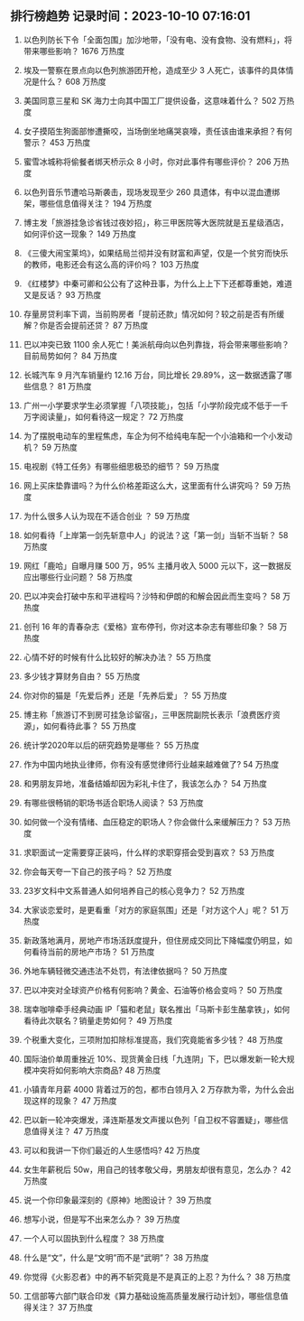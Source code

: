
## 排行榜趋势 记录时间：2023-10-10 07:16:01
  
  1. 以色列防长下令「全面包围」加沙地带，「没有电、没有食物、没有燃料」，将带来哪些影响？ 1676 万热度
    
  2. 埃及一警察在景点向以色列旅游团开枪，造成至少 3 人死亡，该事件的具体情况是什么？ 608 万热度
    
  3. 美国同意三星和 SK 海力士向其中国工厂提供设备，这意味着什么？ 502 万热度
    
  4. 女子摸陌生狗面部惨遭撕咬，当场倒坐地痛哭哀嚎，责任该由谁来承担？有何警示？ 453 万热度
    
  5. 蜜雪冰城称将偷餐者绑天桥示众 8 小时，你对此事件有哪些评价？ 206 万热度
    
  6. 以色列音乐节遭哈马斯袭击，现场发现至少 260 具遗体，有中以混血遭绑架，哪些信息值得关注？ 194 万热度
    
  7. 博主发「旅游挂急诊省钱过夜妙招」，称三甲医院等大医院就是五星级酒店，如何评价这一现象？ 149 万热度
    
  8. 《三傻大闹宝莱坞》，如果结局兰彻并没有财富和声望，仅是一个贫穷而快乐的教师，电影还会有这么高的评价吗？ 103 万热度
    
  9. 《红楼梦》中秦可卿和公公有了这种丑事，为什么上上下下还都尊重她，难道又是反话？ 93 万热度
    
  10. 存量房贷利率下调，当前购房者「提前还款」情况如何？较之前是否有所缓解？你是否会提前还贷？ 87 万热度
    
  11. 巴以冲突已致 1100 余人死亡！美派航母向以色列靠拢，将会带来哪些影响？目前局势如何？ 84 万热度
    
  12. 长城汽车 9 月汽车销量约 12.16 万台，同比增长 29.89%，这一数据透露了哪些信息？ 81 万热度
    
  13. 广州一小学要求学生必须掌握「八项技能」，包括「小学阶段完成不低于一千万字阅读量」，如何看待这一规定？ 72 万热度
    
  14. 为了摆脱电动车的里程焦虑，车企为何不给纯电车配一个小油箱和一个小发动机？ 59 万热度
    
  15. 电视剧《特工任务》有哪些细思极恐的细节？ 59 万热度
    
  16. 网上买床垫靠谱吗？为什么价格差距这么大，这里面有什么讲究吗？ 59 万热度
    
  17. 为什么很多人认为现在不适合创业 ？ 59 万热度
    
  18. 如何看待「上岸第一剑先斩意中人」的说法？这「第一剑」当斩不当斩？ 58 万热度
    
  19. 网红「鹿哈」自曝月赚 500 万，95% 主播月收入 5000 元以下，这一数据反应出哪些行业问题？ 58 万热度
    
  20. 巴以冲突会打破中东和平进程吗？沙特和伊朗的和解会因此而生变吗？ 58 万热度
    
  21. 创刊 16 年的青春杂志《爱格》宣布停刊，你对这本杂志有哪些印象？ 58 万热度
    
  22. 心情不好的时候有什么比较好的解决办法？ 55 万热度
    
  23. 多少钱才算财务自由？ 55 万热度
    
  24. 你对你的猫是「先爱后养」还是「先养后爱」？ 55 万热度
    
  25. 博主称「旅游订不到房可挂急诊留宿」，三甲医院副院长表示「浪费医疗资源」，如何看待此事？ 55 万热度
    
  26. 统计学2020年以后的研究趋势是哪些？ 55 万热度
    
  27. 作为中国内地执业律师，你有没有感觉律师行业越来越难做了? 54 万热度
    
  28. 和男朋友异地，准备结婚却因为彩礼卡住了，我该怎么办？ 54 万热度
    
  29. 有哪些很畅销的职场书适合职场人阅读？ 53 万热度
    
  30. 如何做一个没有情绪、血压稳定的职场人？你会做什么来缓解压力？ 53 万热度
    
  31. 求职面试一定需要穿正装吗，什么样的求职穿搭会受到喜欢？ 53 万热度
    
  32. 你会每天夸一下自己的孩子吗？ 52 万热度
    
  33. 23岁文科中文系普通人如何培养自己的核心竞争力？ 52 万热度
    
  34. 大家谈恋爱时，是更看重「对方的家庭氛围」还是「对方这个人」呢？ 51 万热度
    
  35. 新政落地满月，房地产市场活跃度提升，但住房成交同比下降幅度仍明显，如何看待当前的房地产市场？ 51 万热度
    
  36. 外地车辆轻微交通违法不处罚，有法律依据吗？ 50 万热度
    
  37. 巴以冲突对全球资产价格有何影响？黄金、石油等价格会变吗？ 50 万热度
    
  38. 瑞幸咖啡牵手经典动画 IP「猫和老鼠」联名推出「马斯卡彭生酪拿铁」，如何看待此次联名？销量走势如何？ 49 万热度
    
  39. 个税重大变化，三项附加扣除标准提高，我们究竟能省多少钱？ 48 万热度
    
  40. 国际油价单周重挫近 10%、现货黄金日线「九连阴」下，巴以爆发新一轮大规模冲突将如何影响大宗商品? 48 万热度
    
  41. 小镇青年月薪 4000 背着过万的包，都市白领月入 2 万存款为零，为什么会出现这样的现象？ 47 万热度
    
  42. 巴以新一轮冲突爆发，泽连斯基发文声援以色列「自卫权不容置疑」，哪些信息值得关注？ 47 万热度
    
  43. 可以和我讲一下你们最近的人生感悟吗? 42 万热度
    
  44. 女生年薪税后 50w，用自己的钱孝敬父母，男朋友却很有意见，怎么办？ 42 万热度
    
  45. 说一个你印象最深刻的《原神》地图设计？ 39 万热度
    
  46. 想写小说，但是写不出来怎么办？ 39 万热度
    
  47. 一个人可以固执到什么程度？ 38 万热度
    
  48. 什么是“文”，什么是“文明”而不是“武明”？ 38 万热度
    
  49. 你觉得《火影忍者》中的再不斩究竟是不是真正的上忍？为什么？ 38 万热度
    
  50. 工信部等六部门联合印发《算力基础设施高质量发展行动计划》，哪些信息值得关注？ 37 万热度
    